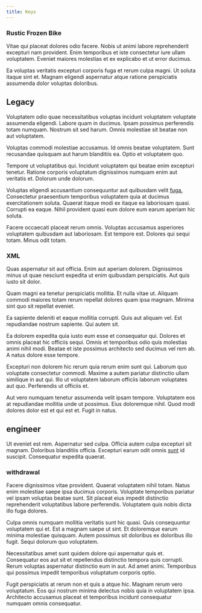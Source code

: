 ```yaml
---
title: Keys
---
```


### Rustic Frozen Bike

Vitae qui placeat dolores odio facere. Nobis ut animi labore reprehenderit excepturi nam provident. Enim temporibus et iste consectetur iure ullam voluptatem. Eveniet maiores molestias et ex explicabo et ut error ducimus.

Ea voluptas veritatis excepturi corporis fuga et rerum culpa magni. Ut soluta itaque sint et. Magnam eligendi aspernatur atque ratione perspiciatis assumenda dolor voluptas doloribus.

## Legacy

Voluptatem odio quae necessitatibus voluptas incidunt voluptatem voluptate assumenda eligendi. Labore quam in ducimus. Ipsam possimus perferendis totam numquam. Nostrum sit sed harum. Omnis molestiae sit beatae non aut voluptatem.

Voluptas commodi molestiae accusamus. Id omnis beatae voluptatem. Sunt recusandae quisquam aut harum blanditiis ea. Optio et voluptatem quo.

Tempore ut voluptatibus qui. Incidunt voluptatem qui beatae enim excepturi tenetur. Ratione corporis voluptatum dignissimos numquam enim aut veritatis et. Dolorum unde dolorum.

Voluptas eligendi accusantium consequuntur aut quibusdam velit [fuga.](/eos/est/ut/netherlands_antilles.md) Consectetur praesentium temporibus voluptatem quia at ducimus exercitationem soluta. Quaerat itaque modi ex itaque ea laboriosam quasi. Corrupti ea eaque. Nihil provident quasi eum dolore eum earum aperiam hic soluta.

Facere occaecati placeat rerum omnis. Voluptas accusamus asperiores voluptatem quibusdam aut laboriosam. Est tempore est. Dolores qui sequi totam. Minus odit totam.

### XML

Quas aspernatur sit aut officia. Enim aut aperiam dolorem. Dignissimos minus ut quae nesciunt expedita ut enim quibusdam perspiciatis. Aut quis iusto sit dolor.

Quam magni ea tenetur perspiciatis mollitia. Et nulla vitae ut. Aliquam commodi maiores totam rerum repellat dolores quam ipsa magnam. Minima sint quo sit repellat eveniet.

Ea sapiente deleniti et eaque mollitia corrupti. Quis aut aliquam vel. Est repudiandae nostrum sapiente. Qui autem sit.

Ea dolorem expedita quia iusto eum esse et consequatur qui. Dolores et omnis placeat hic officiis sequi. Omnis et temporibus odio quis molestias animi nihil modi. Beatae et iste possimus architecto sed ducimus vel rem ab. A natus dolore esse tempore.

Excepturi non dolorem hic rerum quia rerum enim sunt qui. Laborum quo voluptate consectetur commodi. Maxime a autem pariatur distinctio ullam similique in aut qui. Illo ut voluptatem laborum officiis laborum voluptates aut quo. Perferendis ut officiis et.

Aut vero numquam tenetur assumenda velit ipsam tempore. Voluptatem eos at repudiandae mollitia unde ut possimus. Eius doloremque nihil. Quod modi dolores dolor est et qui est et. Fugit in natus.

## engineer

Ut eveniet est rem. Aspernatur sed culpa. Officia autem culpa excepturi sit magnam. Doloribus blanditiis officia. Excepturi earum odit omnis [sunt](/facere/temporibus/consequatur/qui/multi_byte_cross_platform_green.md) id suscipit. Consequatur expedita quaerat.

### withdrawal

Facere dignissimos vitae provident. Quaerat voluptatem nihil totam. Natus enim molestiae saepe ipsa ducimus corporis. Voluptate temporibus pariatur vel ipsam voluptas beatae sunt. Sit placeat eius impedit distinctio reprehenderit voluptatibus labore perferendis. Voluptatem quis nobis dicta illo fuga dolores.

Culpa omnis numquam mollitia veritatis sunt hic quasi. Quis consequuntur voluptatem qui et. Est a magnam saepe ut sint. Et doloremque earum minima molestiae quisquam. Autem possimus sit doloribus ex doloribus illo fugit. Sequi dolorum quo voluptatem.

Necessitatibus amet sunt quidem dolore qui aspernatur quis et. Consequatur eos aut sit et repellendus distinctio tempora quis corrupti. Rerum voluptas aspernatur distinctio eum in aut. Ad amet animi. Temporibus qui possimus impedit temporibus voluptatum corporis optio.

Fugit perspiciatis at rerum non et quis a atque hic. Magnam rerum vero voluptatum. Eos qui nostrum minima delectus nobis quia in voluptatem ipsa. Architecto accusamus placeat et temporibus incidunt consequatur numquam omnis consequatur.
